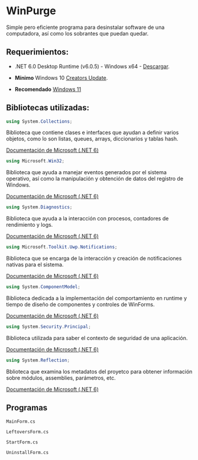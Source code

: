 # WinPurge

Simple pero eficiente programa para desinstalar software de una computadora, así como los sobrantes que puedan quedar.

## Requerimientos:
- .NET 6.0 Desktop Runtime (v6.0.5) - Windows x64 - [Descargar](https://download.visualstudio.microsoft.com/download/pr/5681bdf9-0a48-45ac-b7bf-21b7b61657aa/bbdc43bc7bf0d15b97c1a98ae2e82ec0/windowsdesktop-runtime-6.0.5-win-x64.exe).

- **Mínimo** Windows 10 [Creators Update](https://blogs.windows.com/latam/2017/04/11/como-obtener-windows-10-creators-update/).
- **Recomendado** [Windows 11](https://www.microsoft.com/es-es/software-download/windows11)

## Bibliotecas utilizadas:
```csharp
using System.Collections;
```

Biblioteca que contiene clases e interfaces que ayudan a definir varios objetos, como lo son listas, queues, arrays, diccionarios y tablas hash.

[Documentación de Microsoft (.NET 6)](https://docs.microsoft.com/en-us/dotnet/api/system.collections?view=net-6.0)

```csharp
using Microsoft.Win32;
```

Biblioteca que ayuda a manejar eventos generados por el sistema operativo, así como la manipulación y obtención de datos del registro de Windows.

[Documentación de Microsoft (.NET 6)](https://docs.microsoft.com/en-us/dotnet/api/microsoft.win32?view=net-6.0)

```csharp
using System.Diagnostics;
```
Biblioteca que ayuda a la interacción con procesos, contadores de rendimiento y logs.

[Documentación de Microsoft (.NET 6)](https://docs.microsoft.com/en-us/dotnet/api/system.diagnostics?view=net-6.0)
```csharp
using Microsoft.Toolkit.Uwp.Notifications;
```
Biblioteca que se encarga de la interacción y creación de notificaciones nativas para el sistema.

[Documentación de Microsoft (.NET 6)](https://docs.microsoft.com/en-us/dotnet/api/microsoft.toolkit.uwp.notifications?view=win-comm-toolkit-dotnet-7.0)
```csharp
using System.ComponentModel;
```
Biblioteca dedicada a la implementación del comportamiento en runtime y tiempo de diseño de componentes y controles de WinForms.

[Documentación de Microsoft (.NET 6)](https://docs.microsoft.com/en-us/dotnet/api/system.componentmodel?view=net-6.0)
```csharp
using System.Security.Principal;
```
Biblioteca utilizada para saber el contexto de seguridad de una aplicación.

[Documentación de Microsoft (.NET 6)](https://docs.microsoft.com/en-us/dotnet/api/system.security.principal?view=net-6.0)
```csharp
using System.Reflection;
```
Bblioteca que examina los metadatos del proyetco para obtener información sobre módulos, assemblies, parámetros, etc.

[Documentación de Microsoft (.NET 6)](https://docs.microsoft.com/en-us/dotnet/api/system.reflection?view=net-6.0)

## Programas
```
MainForm.cs
```
```
LeftoversForm.cs
```
```
StartForm.cs
```
```
UninstallForm.cs
```
